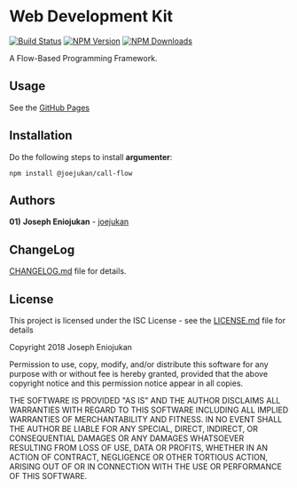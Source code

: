# Web Development Kit
[![Build Status](https://api.travis-ci.org/joejukan/call-flow.svg?branch=master)](http://travis-ci.org/joejukan/call-flow)
[![NPM Version](http://img.shields.io/npm/v/@joejukan/call-flow.svg?style=flat)](https://www.npmjs.org/package/@joejukan/call-flow)
[![NPM Downloads](https://img.shields.io/npm/dm/@joejukan/call-flow.svg?style=flat)](https://npmcharts.com/compare/@joejukan/call-flow?minimal=true)

A Flow-Based Programming Framework.<br/>

## Usage
See the [GitHub Pages](https://joejukan.github.io/call-flow)

## Installation
Do the following steps to install **argumenter**:
```
npm install @joejukan/call-flow
```

## Authors
**01)** **Joseph Eniojukan** - [joejukan](https://github.com/joejukan)<br/>

## ChangeLog
[CHANGELOG.md](https://github.com/joejukan/call-flow/blob/master/CHANGELOG.md) file for details.

## License
This project is licensed under the ISC License - see the [LICENSE.md](https://github.com/joejukan/call-flow/blob/master/LICENSE.md) file for details

Copyright 2018 Joseph Eniojukan

Permission to use, copy, modify, and/or distribute this software for any purpose with or without fee is hereby granted, provided that the above copyright notice and this permission notice appear in all copies.

THE SOFTWARE IS PROVIDED "AS IS" AND THE AUTHOR DISCLAIMS ALL WARRANTIES WITH REGARD TO THIS SOFTWARE INCLUDING ALL IMPLIED WARRANTIES OF MERCHANTABILITY AND FITNESS. IN NO EVENT SHALL THE AUTHOR BE LIABLE FOR ANY SPECIAL, DIRECT, INDIRECT, OR CONSEQUENTIAL DAMAGES OR ANY DAMAGES WHATSOEVER RESULTING FROM LOSS OF USE, DATA OR PROFITS, WHETHER IN AN ACTION OF CONTRACT, NEGLIGENCE OR OTHER TORTIOUS ACTION, ARISING OUT OF OR IN CONNECTION WITH THE USE OR PERFORMANCE OF THIS SOFTWARE.